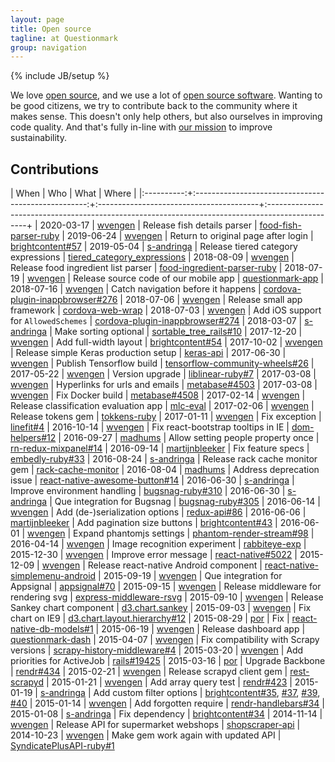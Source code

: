 ```yaml
---
layout: page
title: Open source
tagline: at Questionmark
group: navigation
---
```

{% include JB/setup %}

We love [open source](https://en.wikipedia.org/wiki/Open_source), and we use a
lot of [open source software](https://en.wikipedia.org/wiki/Open-source_software).
Wanting to be good citizens, we try to contribute back to the community where it makes sense.
This doesn't only help others, but also ourselves in improving code quality.
And that's fully in-line with [our mission](https://www.thequestionmark.org/en/about-us)
to improve sustainability.


## Contributions

| When       | Who                                                 | What                                    | Where                                                                                           |
|:----------:+:---------------------------------------------------:+:----------------------------------------+:------------------------------------------------------------------------------------------------+
| 2020-03-17 | [wvengen](https://github.com/wvengen)               | Release fish details parser             | [food-fish-parser-ruby](https://github.com/q-m/food-fish-parser-ruby)
| 2019-06-24 | [wvengen](https://github.com/wvengen)               | Return to original page after login     | [brightcontent#57](https://github.com/brightin/brightcontent/pull/57)
| 2019-05-04 | [s-andringa](https://github.com/s-andringa)         | Release tiered category expressions     | [tiered_category_expressions](https://github.com/q-m/tiered_category_expressions)
| 2018-08-09 | [wvengen](https://github.com/wvengen)               | Release food ingredient list parser     | [food-ingredient-parser-ruby](https://github.com/q-m/food-ingredient-parser-ruby)
| 2018-07-19 | [wvengen](https://github.com/wvengen)               | Release source code of our mobile app   | [questionmark-app](https://github.com/q-m/questionmark-app)
| 2018-07-16 | [wvengen](https://github.com/wvengen)               | Catch navigation before it happens      | [cordova-plugin-inappbrowser#276](https://github.com/apache/cordova-plugin-inappbrowser/pull/276)
| 2018-07-06 | [wvengen](https://github.com/wvengen)               | Release small app framework             | [cordova-web-wrap](https://github.com/q-m/cordova-web-wrap)
| 2018-07-03 | [wvengen](https://github.com/wvengen)               | Add iOS support for `AllowedSchemes`    | [cordova-plugin-inappbrowser#274](https://github.com/apache/cordova-plugin-inappbrowser/pull/274)
| 2018-03-07 | [s-andringa](https://github.com/s-andringa)         | Make sorting optional                   | [sortable_tree_rails#10](https://github.com/maxivak/sortable_tree_rails/pull/10)
| 2017-12-20 | [wvengen](https://github.com/wvengen)               | Add full-width layout                   | [brightcontent#54](https://github.com/brightin/brightcontent/pull/54)
| 2017-10-02 | [wvengen](https://github.com/wvengen)               | Release simple Keras production setup   | [keras-api](https://github.com/q-m/rabbiteye-exp/tree/master/keras-api)
| 2017-06-30 | [wvengen](https://github.com/wvengen)               | Publish Tensorflow build                | [tensorflow-community-wheels#26](https://github.com/yaroslavvb/tensorflow-community-wheels/issues/26)
| 2017-05-22 | [wvengen](https://github.com/wvengen)               | Version upgrade                         | [liblinear-ruby#7](https://github.com/kei500/liblinear-ruby/pull/7)
| 2017-03-08 | [wvengen](https://github.com/wvengen)               | Hyperlinks for urls and emails          | [metabase#4503](https://github.com/metabase/metabase/pull/4503)
| 2017-03-08 | [wvengen](https://github.com/wvengen)               | Fix Docker build                        | [metabase#4508](https://github.com/metabase/metabase/pull/4508)
| 2017-02-14 | [wvengen](https://github.com/wvengen)               | Release classification evaluation app   | [mlc-eval](https://github.com/q-m/mlc-eval)
| 2017-02-06 | [wvengen](https://github.com/wvengen)               | Release tokens gem                      | [tokkens-ruby](https://github.com/q-m/tokkens-ruby)
| 2017-01-11 | [wvengen](https://github.com/wvengen)               | Fix exception                           | [linefit#4](https://github.com/escline/linefit/pull/4)
| 2016-10-14 | [wvengen](https://github.com/wvengen)               | Fix react-bootstrap tooltips in IE      | [dom-helpers#12](https://github.com/react-bootstrap/dom-helpers/pull/12)
| 2016-09-27 | [madhums](https://github.com/madhums)               | Allow setting people property once      | [rn-redux-mixpanel#14](https://github.com/danscan/rn-redux-mixpanel/pull/14)
| 2016-09-14 | [martijnbleeker](https://github.com/martijnbleeker) | Fix feature specs                       | [embedly-ruby#33](https://github.com/embedly/embedly-ruby/pull/33)
| 2016-08-24 | [s-andringa](https://github.com/s-andringa)         | Release rack cache monitor gem          | [rack-cache-monitor](https://github.com/s-andringa/rack-cache-monitor)
| 2016-08-04 | [madhums](https://github.com/madhums)               | Address deprecation issue               | [react-native-awesome-button#14](https://github.com/larsvinter/react-native-awesome-button/pull/14)
| 2016-06-30 | [s-andringa](https://github.com/s-andringa)         | Improve environment handling            | [bugsnag-ruby#310](https://github.com/bugsnag/bugsnag-ruby/pull/310)
| 2016-06-30 | [s-andringa](https://github.com/s-andringa)         | Que integration for Bugsnag             | [bugsnag-ruby#305](https://github.com/bugsnag/bugsnag-ruby/pull/305)
| 2016-06-14 | [wvengen](https://github.com/wvengen)               | Add (de-)serialization options          | [redux-api#86](https://github.com/lexich/redux-api/pull/86)
| 2016-06-06 | [martijnbleeker](https://github.com/martijnbleeker) | Add pagination size buttons             | [brightcontent#43](https://github.com/brightin/brightcontent/pull/43)
| 2016-06-01 | [wvengen](https://github.com/wvengen)               | Expand phantomjs settings               | [phantom-render-stream#98](https://github.com/e-conomic/phantom-render-stream/pull/98)
| 2016-04-14 | [wvengen](https://github.com/wvengen)               | Image recognition experiment            | [rabbiteye-exp](https://github.com/q-m/rabbiteye-exp)
| 2015-12-30 | [wvengen](https://github.com/wvengen)               | Improve error message                   | [react-native#5022](https://github.com/facebook/react-native/pull/5022)
| 2015-12-09 | [wvengen](https://github.com/wvengen)               | Release react-native Android component  | [react-native-simplemenu-android](https://github.com/q-m/react-native-simplemenu-android)
| 2015-09-19 | [wvengen](https://github.com/wvengen)               | Que integration for Appsignal           | [appsignal#70](https://github.com/appsignal/appsignal/pull/70)
| 2015-09-15 | [wvengen](https://github.com/wvengen)               | Release middleware for rendering svg    | [express-middleware-rsvg](https://github.com/q-m/express-middleware-rsvg)
| 2015-09-10 | [wvengen](https://github.com/wvengen)               | Release Sankey chart component          | [d3.chart.sankey](https://github.com/q-m/d3.chart.sankey)
| 2015-09-03 | [wvengen](https://github.com/wvengen)               | Fix chart on IE9                        | [d3.chart.layout.hierarchy#12](https://github.com/bansaghi/d3.chart.layout.hierarchy/pull/12)
| 2015-08-29 | [por](https://github.com/por)                       | Fix                                     | [react-native-db-models#1](https://github.com/darkrishabh/react-native-db-models/pull/1)
| 2015-06-19 | [wvengen](https://github.com/wvengen)               | Release dashboard app                   | [questionmark-dash](https://github.com/q-m/questionmark-dash)
| 2015-04-07 | [wvengen](https://github.com/wvengen)               | Fix compatibility with Scrapy versions  | [scrapy-history-middleware#4](https://github.com/playandbuild/scrapy-history-middleware/pull/4)
| 2015-03-20 | [wvengen](https://github.com/wvengen)               | Add priorities for ActiveJob            | [rails#19425](https://github.com/rails/rails/pull/19425)
| 2015-03-16 | [por](https://github.com/por)                       | Upgrade Backbone                        | [rendr#434](https://github.com/rendrjs/rendr/pull/343)
| 2015-02-21 | [wvengen](https://github.com/wvengen)               | Release scrapyd client gem              | [rest-scrapyd](https://github.com/q-m/rest-scrapyd)
| 2015-01-21 | [wvengen](https://github.com/wvengen)               | Add array query test                    | [rendr#423](https://github.com/rendrjs/rendr/pull/423)
| 2015-01-19 | [s-andringa](https://github.com/s-andringa)         | Add custom filter options               | [brightcontent#35](https://github.com/brightin/brightcontent/pull/35), [#37](https://github.com/brightin/brightcontent/pull/37), [#39](https://github.com/brightin/brightcontent/pull/39), [#40](https://github.com/brightin/brightcontent/pull/40)
| 2015-01-14 | [wvengen](https://github.com/wvengen)               | Add forgotten require                   | [rendr-handlebars#34](https://github.com/rendrjs/rendr-handlebars/pull/34)
| 2015-01-08 | [s-andringa](https://github.com/s-andringa)         | Fix dependency                          | [brightcontent#34](https://github.com/brightin/brightcontent/pull/34)
| 2014-11-14 | [wvengen](https://github.com/wvengen)               | Release API for supermarket webshops    | [shopscraper-api](https://github.com/wvengen/shopscraper-api)
| 2014-10-23 | [wvengen](https://github.com/wvengen)               | Make gem work again with updated API    | [SyndicatePlusAPI-ruby#1](https://github.com/SyndicatePlus/SyndicatePlusAPI-Ruby/pull/1)

